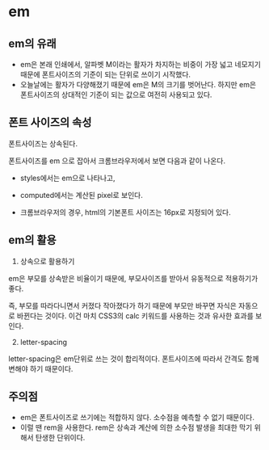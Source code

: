 # em



## em의 유래 

- em은 본래 인쇄에서, 알파벳 M이라는 활자가 차지하는 비중이 가장 넓고 네모지기 때문에 폰트사이즈의 기준이 되는 단위로 쓰이기 시작했다. 
- 오늘날에는 활자가 다양해졌기 때문에 em은 M의 크기를 벗어난다. 하지만 em은 폰트사이즈의 상대적인 기준이 되는 값으로 여전히 사용되고 있다. 



## 폰트 사이즈의 속성

폰트사이즈는 상속된다.

폰트사이즈를 em 으로 잡아서 크롬브라우저에서 보면 다음과 같이 나온다. 

- styles에서는 em으로 나타나고, 

- computed에서는 계산된 pixel로 보인다. 
- 크롬브라우저의 경우, html의 기본폰트 사이즈는 16px로 지정되어 있다. 



## em의 활용

1. 상속으로 활용하기

em은 부모를 상속받은 비율이기 때문에, 부모사이즈를 받아서 유동적으로 적용하기가 좋다. 

즉, 부모를 따라다니면서 커졌다 작아졌다가 하기 때문에 부모만 바꾸면 자식은 자동으로 바뀐다는 것이다. 이건 마치 CSS3의 calc 키워드를 사용하는 것과 유사한 효과를 보인다. 

2. letter-spacing

letter-spacing은 em단위로 쓰는 것이 합리적이다. 폰트사이즈에 따라서 간격도 함께 변해야 하기 때문이다. 



## 주의점

- em은 폰트사이즈로 쓰기에는 적합하지 않다.  소수점을 예측할 수 없기 때문이다. 
- 이럴 땐 rem을 사용한다.  rem은 상속과 계산에 의한 소수점 발생을 최대한 막기 위해서 탄생한 단위이다.